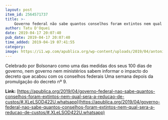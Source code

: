 ```yaml
---
layout: post
item_id: 2564571737
title: >-
    Governo federal não sabe quantos conselhos foram extintos nem qual será a redução de custos
author: Tatu D'Oquei
date: 2019-04-17 20:07:40
pub_date: 2019-04-17 20:07:40
time_added: 2019-04-19 07:41:55
category: 
image: https://i1.wp.com/apublica.org/wp-content/uploads/2019/04/antonio-cruz-agencia-brasil.jpg?fit=1140%2C760&ssl=1
---
```


Celebrado por Bolsonaro como uma das medidas dos seus 100 dias de governo, nem governo nem ministérios sabem informar o impacto do decreto que acabou com os conselhos federais Uma semana depois da promulgação do decreto nº 9.

**Link:** [https://apublica.org/2019/04/governo-federal-nao-sabe-quantos-conselhos-foram-extintos-nem-qual-sera-a-reducao-de-custos/#.XLeLSOD422U.whatsapp](https://apublica.org/2019/04/governo-federal-nao-sabe-quantos-conselhos-foram-extintos-nem-qual-sera-a-reducao-de-custos/#.XLeLSOD422U.whatsapp)

